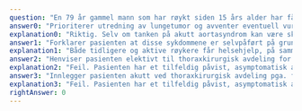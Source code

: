 ```yaml
---
question: "En 79 år gammel mann som har røykt siden 15 års alder har fått utført CT thorax som ledd i utredning av hemoptyse. CT viser emfysematøse lunger med en stor sentral tumor i venstre lunge og forstørrede mediastinale glandler bilateralt. CT viser også at aorta er forstørret fra ascendens, gjennom buen og til descendens med største diameter 56 mm. Hvordan håndteres dette best?"
answer0: "Prioriterer utredning av lungetumor og avventer eventuell vurdering av aorta til lungetumor er avklart"
explanation0: "Riktig. Selv om tanken på akutt aortasyndrom kan være skremmende må pasienten avklares onkologisk for å kunne vurdere om han vil ha nytte av eventuell behandling av aneurysmet."
answer1: "Forklarer pasienten at disse sykdommene er selvpåført på grunn av røyking og at han derfor ikke har rett på helsehjelp"
explanation1: "Både tidligere og aktive røykere får helsehjelp, på samme måte som pasienter behandles for skader de har pådratt seg som følge av risiko de selv har oppsøkt eller ulykker som følge av grov ubetenksomhet."
answer2: "Henviser pasienten elektivt til thoraxkirurgisk avdeling for vurdering av aortakirurgi"
explanation2: "Feil. Pasienten har et tilfeldig påvist, asymptomatisk aneurysme og en sannsynlig avansert lungekreft. Hvis han har uhelbredelig lungekreft er det ikke rett å gjennomføre en større, åpen hjerteoperasjon hvis formål er å forebygge aortadissekjon/ruptur. En slik operasjon medfører et belastende postoperativt forløp og risiko for komplikasjoner. Her må lungetumor avklares først; diagnose og stadium."
answer3: "Innlegger pasienten akutt ved thoraxkirurgisk avdeling pga. fare for aortadisseksjon/aneurysmeruptur"
explanation3: "Feil. Pasienten har et tilfeldig påvist, asymptomatisk aneurysme som ikke krever akutt innleggelse."
rightAnswer: 0
---
```

